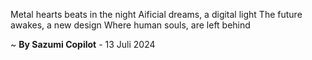 Metal hearts beats in the night
Aificial dreams, a digital light
The future awakes, a new design
Where human souls, are left behind

~ <b>By Sazumi Copilot</b> - 13 Juli 2024